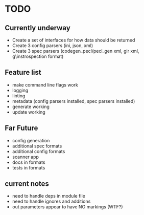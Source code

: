 # TODO

## Currently underway

* Create a set of interfaces for how data should be returned
* Create 3 config parsers (ini, json, xml)
* Create 3 spec parsers (codegen_pecl/pecl_gen xml, gir xml, g\instrospection format)

## Feature list

* make command line flags work
* logging
* linting
* metadata (config parsers installed, spec parsers installed)
* generate working
* update working

## Far Future

* config generation
* additional spec formats
* additional config formats
* scanner app
* docs in formats
* tests in formats

## current notes

* need to handle deps in module file
* need to handle ignores and additions
* out parameters appear to have NO markings (WTF?)
